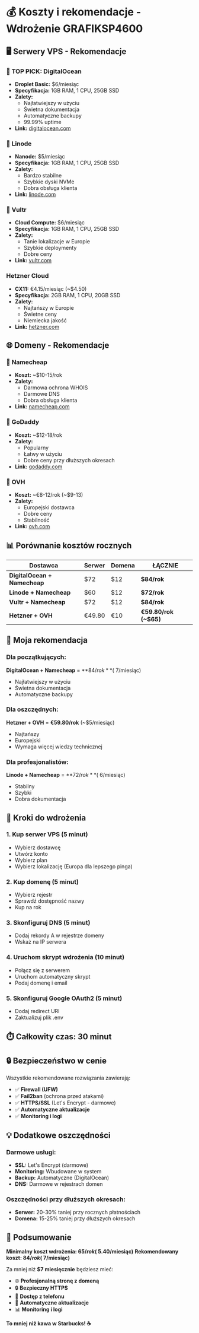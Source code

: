 # 💰 Koszty i rekomendacje - Wdrożenie GRAFIKSP4600

## 🖥️ **Serwery VPS - Rekomendacje**

### 🥇 **TOP PICK: DigitalOcean**
- **Droplet Basic:** $6/miesiąc
- **Specyfikacja:** 1GB RAM, 1 CPU, 25GB SSD
- **Zalety:** 
  - Najłatwiejszy w użyciu
  - Świetna dokumentacja
  - Automatyczne backupy
  - 99.99% uptime
- **Link:** [digitalocean.com](https://digitalocean.com)

### 🥈 **Linode**
- **Nanode:** $5/miesiąc
- **Specyfikacja:** 1GB RAM, 1 CPU, 25GB SSD
- **Zalety:**
  - Bardzo stabilne
  - Szybkie dyski NVMe
  - Dobra obsługa klienta
- **Link:** [linode.com](https://linode.com)

### 🥉 **Vultr**
- **Cloud Compute:** $6/miesiąc
- **Specyfikacja:** 1GB RAM, 1 CPU, 25GB SSD
- **Zalety:**
  - Tanie lokalizacje w Europie
  - Szybkie deploymenty
  - Dobre ceny
- **Link:** [vultr.com](https://vultr.com)

### **Hetzner Cloud**
- **CX11:** €4.15/miesiąc (~$4.50)
- **Specyfikacja:** 2GB RAM, 1 CPU, 20GB SSD
- **Zalety:**
  - Najtańszy w Europie
  - Świetne ceny
  - Niemiecka jakość
- **Link:** [hetzner.com](https://hetzner.com)

## 🌐 **Domeny - Rekomendacje**

### 🥇 **Namecheap**
- **Koszt:** ~$10-15/rok
- **Zalety:**
  - Darmowa ochrona WHOIS
  - Darmowe DNS
  - Dobra obsługa klienta
- **Link:** [namecheap.com](https://namecheap.com)

### 🥈 **GoDaddy**
- **Koszt:** ~$12-18/rok
- **Zalety:**
  - Popularny
  - Łatwy w użyciu
  - Dobre ceny przy dłuższych okresach
- **Link:** [godaddy.com](https://godaddy.com)

### 🥉 **OVH**
- **Koszt:** ~€8-12/rok (~$9-13)
- **Zalety:**
  - Europejski dostawca
  - Dobre ceny
  - Stabilność
- **Link:** [ovh.com](https://ovh.com)

## 📊 **Porównanie kosztów rocznych**

| Dostawca | Serwer | Domena | **ŁĄCZNIE** |
|----------|--------|--------|--------------|
| **DigitalOcean + Namecheap** | $72 | $12 | **$84/rok** |
| **Linode + Namecheap** | $60 | $12 | **$72/rok** |
| **Vultr + Namecheap** | $72 | $12 | **$84/rok** |
| **Hetzner + OVH** | €49.80 | €10 | **€59.80/rok (~$65)** |

## 🎯 **Moja rekomendacja**

### **Dla początkujących:**
**DigitalOcean + Namecheap** = **$84/rok** (~$7/miesiąc)
- Najłatwiejszy w użyciu
- Świetna dokumentacja
- Automatyczne backupy

### **Dla oszczędnych:**
**Hetzner + OVH** = **€59.80/rok** (~$5/miesiąc)
- Najtańszy
- Europejski
- Wymaga więcej wiedzy technicznej

### **Dla profesjonalistów:**
**Linode + Namecheap** = **$72/rok** (~$6/miesiąc)
- Stabilny
- Szybki
- Dobra dokumentacja

## 🚀 **Kroki do wdrożenia**

### 1. **Kup serwer VPS** (5 minut)
- Wybierz dostawcę
- Utwórz konto
- Wybierz plan
- Wybierz lokalizację (Europa dla lepszego pinga)

### 2. **Kup domenę** (5 minut)
- Wybierz rejestr
- Sprawdź dostępność nazwy
- Kup na rok

### 3. **Skonfiguruj DNS** (5 minut)
- Dodaj rekordy A w rejestrze domeny
- Wskaż na IP serwera

### 4. **Uruchom skrypt wdrożenia** (10 minut)
- Połącz się z serwerem
- Uruchom automatyczny skrypt
- Podaj domenę i email

### 5. **Skonfiguruj Google OAuth2** (5 minut)
- Dodaj redirect URI
- Zaktualizuj plik .env

## ⏱️ **Całkowity czas: 30 minut**

## 🔒 **Bezpieczeństwo w cenie**

Wszystkie rekomendowane rozwiązania zawierają:
- ✅ **Firewall (UFW)**
- ✅ **Fail2ban** (ochrona przed atakami)
- ✅ **HTTPS/SSL** (Let's Encrypt - darmowe)
- ✅ **Automatyczne aktualizacje**
- ✅ **Monitoring i logi**

## 💡 **Dodatkowe oszczędności**

### **Darmowe usługi:**
- **SSL:** Let's Encrypt (darmowe)
- **Monitoring:** Wbudowane w system
- **Backup:** Automatyczne (DigitalOcean)
- **DNS:** Darmowe w rejestrach domen

### **Oszczędności przy dłuższych okresach:**
- **Serwer:** 20-30% taniej przy rocznych płatnościach
- **Domena:** 15-25% taniej przy dłuższych okresach

## 🎉 **Podsumowanie**

**Minimalny koszt wdrożenia: $65/rok (~$5.40/miesiąc)**
**Rekomendowany koszt: $84/rok (~$7/miesiąc)**

Za mniej niż **$7 miesięcznie** będziesz mieć:
- 🌐 **Profesjonalną stronę z domeną**
- 🔒 **Bezpieczny HTTPS**
- 📱 **Dostęp z telefonu**
- 🚀 **Automatyczne aktualizacje**
- 📊 **Monitoring i logi**

**To mniej niż kawa w Starbucks! ☕**
